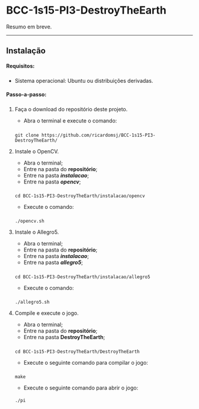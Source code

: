 <h1 id="bcc-1s15-pi3-destroytheearth">BCC-1s15-PI3-DestroyTheEarth</h1>
<p>Resumo em breve.</p>
<hr />
<h2 id="instalacao">Instalação</h2>
<h4 id="requisitos">Requisitos:</h4>
<h5></h5>
<ul>
<li>Sistema operacional: Ubuntu ou distribuições derivadas.</li>
</ul>
<h4 id="passo-a-passo">Passo-a-passo:</h4>
<h5></h5>
<ol>
<li>
<p>Faça o download do repositório deste projeto.</p>
<ul>
<li>Abra o terminal e execute o comando:</li>
</ul>
<h5></h5>
<pre><code>git clone https://github.com/ricardomsj/BCC-1s15-PI3-DestroyTheEarth/
</code></pre>
</li>
<li>
<p>Instale o OpenCV.</p>
<ul>
<li>Abra o terminal;</li>
<li>Entre na pasta do <strong>repositório</strong>;</li>
<li>Entre na pasta <strong><i>instalacao</i></strong>;</li>
<li>Entre na pasta <strong><i>opencv</i></strong>;</li>
</ul>
<h5></h5>
<pre><code>cd BCC-1s15-PI3-DestroyTheEarth/instalacao/opencv
</code></pre>
<ul>
<li>Execute o comando:</li>
</ul>
<h5></h5>
<pre><code>./opencv.sh
</code></pre>
</li>
<li>
<p>Instale o Allegro5.</p>
<ul>
<li>Abra o terminal;</li>
<li>Entre na pasta do <strong>repositório</strong>;</li>
<li>Entre na pasta <strong><i>instalacao</i></strong>;</li>
<li>Entre na pasta <strong><i>allegro5</i></strong>;</li>
</ul>
<h5></h5>
<pre><code>cd BCC-1s15-PI3-DestroyTheEarth/instalacao/allegro5
</code></pre>
<ul>
<li>Execute o comando:</li>
</ul>
<h5></h5>
<pre><code>./allegro5.sh
</code></pre>
</li>
<li>
<p>Compile e execute o jogo.</p>
<ul>
<li>Abra o terminal;</li>
<li>Entre na pasta do <strong>repositório</strong>;</li>
<li>Entre na pasta <strong>DestroyTheEarth</strong>;</li>
</ul>
<h5></h5>
<pre><code>cd BCC-1s15-PI3-DestroyTheEarth/DestroyTheEarth
</code></pre>
<ul>
<li>Execute o seguinte comando para compilar o jogo:</li>
</ul>
<h5></h5>
<pre><code>make
</code></pre>
<ul>
<li>Execute o seguinte comando para abrir o jogo:</li>
</ul>
<h4></h4>
<pre><code>./pi
</code></pre>
</li>
</ol>
